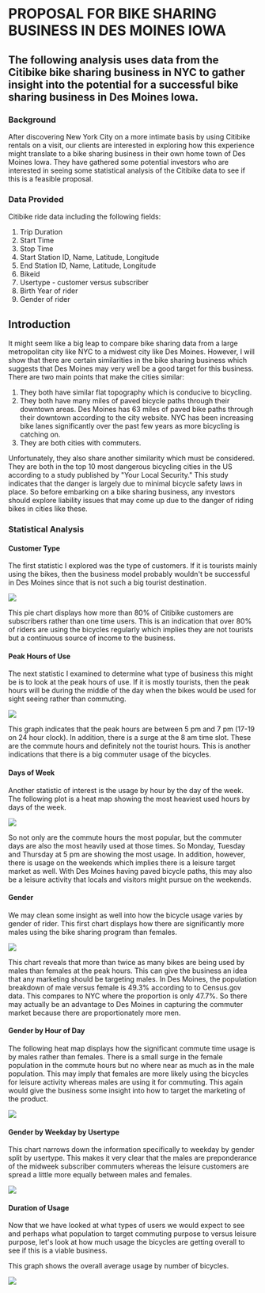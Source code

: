 # PROPOSAL FOR BIKE SHARING BUSINESS IN DES MOINES IOWA
## The following analysis uses data from the Citibike bike sharing business in NYC to gather insight into the potential for a successful bike sharing business in Des Moines Iowa.  
### Background
After discovering New York City on a more intimate basis by using Citibike rentals on a visit, our clients are interested in exploring how this experience might translate to a bike sharing business in their own home town of Des Moines Iowa.  They have gathered some potential investors who are interested in seeing some statistical analysis of the Citibike data to see if this is a feasible proposal. 

###  Data Provided
Citibike ride data including the following fields:
1. Trip Duration
2. Start Time
3. Stop Time
4. Start Station ID, Name, Latitude, Longitude
5. End Station ID, Name, Latitude, Longitude
6. Bikeid
7. Usertype - customer versus subscriber
8. Birth Year of rider
9. Gender of rider

## Introduction

It might seem like a big leap to compare bike sharing data from a large metropolitan city like NYC to a midwest city like Des Moines.  However, I will show that there are certain similarities in the bike sharing business which suggests that Des Moines may very well be a good target for this business.  There are two main points that make the cities similar:
1.  They both have similar flat topography which is conducive to bicycling.
2.  They both have many miles of paved bicycle paths through their downtown areas.  Des Moines has 63 miles of paved bike paths through their downtown according to the city website.  NYC has been increasing bike lanes significantly over the past few years as more bicycling is catching on.
3.  They are both cities with commuters. 

Unfortunately, they also share another similarity which must be considered.  They are both in the top 10 most dangerous bicycling cities in the US according to a study published by "Your Local Security."  This study indicates that the danger is largely due to minimal bicycle safety laws in place.  So before embarking on a bike sharing business, any investors should explore liability issues that may come up due to the danger of riding bikes in cities like these.

### Statistical Analysis

####  Customer Type

The first statistic I explored was the type of customers.  If it is tourists mainly using the bikes, then the business model probably wouldn't be successful in Des Moines since that is not such a big tourist destination.  

![](https://github.com/xactuary/bikesharing/blob/main/CustomerType.PNG)  

This pie chart displays how more than 80% of Citibike customers are subscribers rather than one time users.  This is an indication that over 80% of riders are using the bicycles regularly which implies they are not tourists but a continuous source of income to the business.  

####  Peak Hours of Use

The next statistic I examined to determine what type of business this might be is to look at the peak hours of use.  If it is mostly tourists, then the peak hours will be during the middle of the day when the bikes would be used for sight seeing rather than commuting.  

![](https://github.com/xactuary/bikesharing/blob/main/PeakHours.PNG)
  
This graph indicates that the peak hours are between 5 pm and 7 pm (17-19 on 24 hour clock).  In addition, there is a surge at the 8 am time slot.  These are the commute hours and definitely not the tourist hours.  This is another indications that there is a big commuter usage of the bicycles.  

#### Days of Week

Another statistic of interest is the usage by hour by the day of the week.  The following plot is a heat map showing the most heaviest used hours by days of the week.
  
![](https://github.com/xactuary/bikesharing/blob/main/HeatHours.PNG)  

So not only are the commute hours the most popular, but the commuter days are also the most heavily used at those times.  So Monday, Tuesday and Thursday at 5 pm are showing the most usage.  In addition, however, there is usage on the weekends which implies there is a leisure target market as well.  With Des Moines having paved bicycle paths, this may also be a leisure activity that locals and visitors might pursue on the weekends.  

#### Gender

We may clean some insight as well into how the bicycle usage varies by gender of rider.  This first chart displays how there are significantly more males using the bike sharing program than females.
  
![](https://github.com/xactuary/bikesharing/blob/main/Gender1.PNG)  

This chart reveals that more than twice as many bikes are being used by males than females at the peak hours.  This can give the business an idea that any marketing should be targeting males.  In Des Moines, the population breakdown of male versus female is 49.3% according to to Census.gov data.  This compares to NYC where the proportion is only 47.7%.  So there may actually be an advantage to Des Moines in capturing the commuter market because there are proportionately more men.

#### Gender by Hour of Day

The following heat map displays how the significant commute time usage is by males rather than females.  There is a small surge in the female population in the commute hours but no where near as much as in the male population.  This may imply that females are more likely using the bicycles for leisure activity whereas males are using it for commuting.  This again would give the business some insight into how to target the marketing of the product.

![](https://github.com/xactuary/bikesharing/blob/main/GenderTripsPerHour.PNG)  

#### Gender by Weekday by Usertype
 
This chart narrows down the information specifically to weekday by gender split by usertype.  This makes it very clear that the males are preponderance of the midweek subscriber commuters whereas the leisure customers are spread a little more equally between males and females.  

![](https://github.com/xactuary/bikesharing/blob/main/GenderbyWeekday.PNG) 

#### Duration of Usage

Now that we have looked at what types of users we would expect to see and perhaps what population to target commuting purpose to versus leisure purpose, let's look at how much usage the bicycles are getting overall to see if this is a viable business.
  
This graph shows the overall average usage by number of bicycles.  

![](https://github.com/xactuary/bikesharing/blob/main/AvgDuration.PNG) 
























